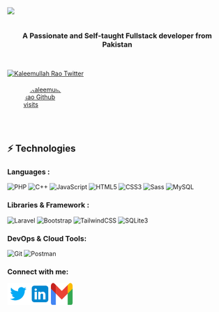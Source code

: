 <img align="center" src="https://github.com/Kaleemullah007/portfolio/README%20Header.png"/>

# 

<h3 align="center">A Passionate and Self-taught Fullstack developer from Pakistan</h3>
<br/>
<p align="left">
   <a href="http://twitter.com/Kaleemullah007">
    <img src="https://img.shields.io/badge/follow-%40themahekunnisa?label=Twitter&logo=twitter&style=for-the-badge&color=darkblue" alt="Kaleemullah Rao Twitter"/>
  </a>
  <a href="http://github.com/Kaleemullah007">
    <img src="https://media.licdn.com/dms/image/D4D03AQFkEU3_tTaTeQ/profile-displayphoto-shrink_400_400/0/1703261508781?e=1715212800&v=beta&t=S99wj8Z64YNvFT3vXen8ksUKxLa-K16z3VdEfkrX4SM" alt="Kaleemullah Rao Github visits"     style="width: 100px;
    height: 100px;
    border-radius: 50%;    border-radius: 50%;
    display: flex;
    margin-left: 37px;
    margin-top: 20px; " />
  </a>

</p>

## ⚡ Technologies

### Languages :

![PHP](https://img.shields.io/badge/-php-purple?style=for-the-badge&logo=PHP&logoColor=white)
![C++](https://img.shields.io/badge/-C++-00599C?style=for-the-badge&logo=C++)
![JavaScript](https://img.shields.io/badge/-JavaScript-EDD718?style=for-the-badge&logo=javascript&logoColor=white)
![HTML5](https://img.shields.io/badge/-HTML5-DD4B25?style=for-the-badge&logo=html5&logoColor=white)
![CSS3](https://img.shields.io/badge/-CSS3-3595CF?style=for-the-badge&logo=css3&logoColor=white)
![Sass](https://img.shields.io/badge/-sass-C76494?style=for-the-badge&logo=sass&logoColor=white)
![MySQL](https://img.shields.io/badge/-MySQL-EA8C10?style=for-the-badge&logo=mysql&logoColor=white)

### Libraries & Framework :
![Laravel](https://img.shields.io/badge/-Laravel-563D7C?style=for-the-badge&logo=Laravel&logoColor=white)
![Bootstrap](https://img.shields.io/badge/-Bootstrap-563D7C?style=for-the-badge&logo=bootstrap&logoColor=white)
![TailwindCSS](https://img.shields.io/badge/-TailwindCSS-darkblue?style=for-the-badge&logo=TailwindCSS&logoColor=white)
![SQLite3](https://img.shields.io/badge/-SQLite3-87D5F1.svg?style=for-the-badge&logo=sqlite&logoColor=white)

### DevOps & Cloud Tools:

![Git](https://img.shields.io/badge/-Git-gray?style=for-the-badge&logo=git&logoColor=white)
![Postman](https://img.shields.io/badge/Postman-FF6C37?style=for-the-badge&logo=postman&logoColor=white)

<p align="center">
	<h3 align="left">Connect with me:</h3>
	<p align="center" width="48%">
		<a href="https://twitter.com/RKaleemullah007" target="blank"><img align="left" src="https://github.com/MahekUnnisa/MahekUnnisa/blob/main/icons8-twitter.svg" alt="Kaleemullah" height="50" width="50" /></a>
		<a href="https://www.linkedin.com/in/kaleemullahdev" target="blank"><img align="left" src="https://github.com/MahekUnnisa/MahekUnnisa/blob/main/icons8-linkedin.svg" alt="Kaleemullah" height="50" width="50" /></a>
		<a href="mailto: kaleemullahdev@gmail.com" target="blank"><img align="left" src="https://github.com/MahekUnnisa/MahekUnnisa/blob/main/Gmail_Logo.svg" alt="Kaleemullah" height="50" width="50" /></a>
	</p>
</p>
